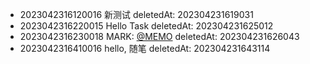 - 2023042316120016 新测试 deletedAt: 202304231619031
- 2023042316220015 Hello Task deletedAt: 202304231625012
- 2023042316230018 MARK: [@MEMO](2023042316220017) deletedAt: 202304231626043
- 2023042316410016 hello, 随笔 deletedAt: 202304231643114